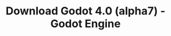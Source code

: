 ---
# Generated by /scripts/js/download_archive_generator !!! do not edit by hand !!!
title: 'Download Godot 4.0 (alpha7) - Godot Engine'
type: 'download/archive'
name: '4.0'
flavor: 'alpha7'
release_date: '2022-04-28T03:00:00-00:00'
release_notes: '/article/dev-snapshot-godot-4-0-alpha-7/'
links:
  android.apk:
    name: 'android.apk'
    title: 'Android'
    caption: 'Universal APK (ARM64 + ARMv7 + x86_64 + x86)'
    tags:
      - 'APK download'
      - 'ARM64/v7'
      - 'x86 (64 & 32 bit)'
    hosts:
      github_builds:
        regular: 'https://github.com/godotengine/godot-builds/releases/download/4.0-alpha7/Godot_v4.0-alpha7_android_editor.apk'
        mono: '#'
      github:
        regular: 'https://github.com/godotengine/godot/releases/download/4.0-alpha7/Godot_v4.0-alpha7_android_editor.apk'
        mono: '#'
  linux.64:
    name: 'linux.64'
    title: 'Linux'
    caption: 'Standard (x86_64)'
    tags:
      - '64 bit'
    hosts:
      github_builds:
        regular: 'https://github.com/godotengine/godot-builds/releases/download/4.0-alpha7/Godot_v4.0-alpha7_linux.x86_64.zip'
        mono: 'https://github.com/godotengine/godot-builds/releases/download/4.0-alpha7/Godot_v4.0-alpha7_mono_linux_x86_64.zip'
      github:
        regular: 'https://github.com/godotengine/godot/releases/download/4.0-alpha7/Godot_v4.0-alpha7_linux.x86_64.zip'
        mono: 'https://github.com/godotengine/godot/releases/download/4.0-alpha7/Godot_v4.0-alpha7_mono_linux_x86_64.zip'
  macos.universal:
    name: 'macos.universal'
    title: 'macOS'
    caption: 'Universal (x86_64 + Apple Silicon)'
    tags:
      - 'Intel/Apple Silicon'
      - '64 bit'
    hosts:
      github_builds:
        regular: 'https://github.com/godotengine/godot-builds/releases/download/4.0-alpha7/Godot_v4.0-alpha7_macos.universal.zip'
        mono: 'https://github.com/godotengine/godot-builds/releases/download/4.0-alpha7/Godot_v4.0-alpha7_mono_macos.universal.zip'
      github:
        regular: 'https://github.com/godotengine/godot/releases/download/4.0-alpha7/Godot_v4.0-alpha7_macos.universal.zip'
        mono: 'https://github.com/godotengine/godot/releases/download/4.0-alpha7/Godot_v4.0-alpha7_mono_macos.universal.zip'
  windows.64:
    name: 'windows.64'
    title: 'Windows'
    caption: 'Standard (x86_64)'
    tags:
      - '64 bit'
    hosts:
      github_builds:
        regular: 'https://github.com/godotengine/godot-builds/releases/download/4.0-alpha7/Godot_v4.0-alpha7_win64.exe.zip'
        mono: 'https://github.com/godotengine/godot-builds/releases/download/4.0-alpha7/Godot_v4.0-alpha7_mono_win64.zip'
      github:
        regular: 'https://github.com/godotengine/godot/releases/download/4.0-alpha7/Godot_v4.0-alpha7_win64.exe.zip'
        mono: 'https://github.com/godotengine/godot/releases/download/4.0-alpha7/Godot_v4.0-alpha7_mono_win64.zip'
  web:
    name: 'web'
    title: 'Web editor'
    caption: ''
    tags:
      - 'Self-hosted'
      - 'Cross-platform'
    hosts:
      github_builds:
        regular: 'https://github.com/godotengine/godot-builds/releases/download/4.0-alpha7/Godot_v4.0-alpha7_web_editor.zip'
        mono: '#'
      github:
        regular: 'https://github.com/godotengine/godot/releases/download/4.0-alpha7/Godot_v4.0-alpha7_web_editor.zip'
        mono: '#'
  linux.arm64:
    name: 'linux.arm64'
    title: 'Linux'
    caption: 'Standard (ARM64)'
    tags:
      - 'ARM64'
      - '64 bit'
    hosts:
      github_builds:
        regular: 'https://github.com/godotengine/godot-builds/releases/download/4.0-alpha7/Godot_v4.0-alpha7_linux.arm64.zip'
        mono: 'https://github.com/godotengine/godot-builds/releases/download/4.0-alpha7/Godot_v4.0-alpha7_mono_linux_arm64.zip'
      github:
        regular: 'https://github.com/godotengine/godot/releases/download/4.0-alpha7/Godot_v4.0-alpha7_linux.arm64.zip'
        mono: 'https://github.com/godotengine/godot/releases/download/4.0-alpha7/Godot_v4.0-alpha7_mono_linux_arm64.zip'
  linux.32:
    name: 'linux.32'
    title: 'Linux'
    caption: 'Standard (x86)'
    tags:
      - '32 bit'
    hosts:
      github_builds:
        regular: 'https://github.com/godotengine/godot-builds/releases/download/4.0-alpha7/Godot_v4.0-alpha7_linux.x86_32.zip'
        mono: 'https://github.com/godotengine/godot-builds/releases/download/4.0-alpha7/Godot_v4.0-alpha7_mono_linux_x86_32.zip'
      github:
        regular: 'https://github.com/godotengine/godot/releases/download/4.0-alpha7/Godot_v4.0-alpha7_linux.x86_32.zip'
        mono: 'https://github.com/godotengine/godot/releases/download/4.0-alpha7/Godot_v4.0-alpha7_mono_linux_x86_32.zip'
  linux.arm32:
    name: 'linux.arm32'
    title: 'Linux'
    caption: 'Standard (ARM32)'
    tags:
      - 'ARM32'
      - '32 bit'
    hosts:
      github_builds:
        regular: 'https://github.com/godotengine/godot-builds/releases/download/4.0-alpha7/Godot_v4.0-alpha7_linux.arm32.zip'
        mono: 'https://github.com/godotengine/godot-builds/releases/download/4.0-alpha7/Godot_v4.0-alpha7_mono_linux_arm32.zip'
      github:
        regular: 'https://github.com/godotengine/godot/releases/download/4.0-alpha7/Godot_v4.0-alpha7_linux.arm32.zip'
        mono: 'https://github.com/godotengine/godot/releases/download/4.0-alpha7/Godot_v4.0-alpha7_mono_linux_arm32.zip'
  windows.32:
    name: 'windows.32'
    title: 'Windows'
    caption: 'Standard (x86)'
    tags:
      - '32 bit'
    hosts:
      github_builds:
        regular: 'https://github.com/godotengine/godot-builds/releases/download/4.0-alpha7/Godot_v4.0-alpha7_win32.exe.zip'
        mono: 'https://github.com/godotengine/godot-builds/releases/download/4.0-alpha7/Godot_v4.0-alpha7_mono_win32.zip'
      github:
        regular: 'https://github.com/godotengine/godot/releases/download/4.0-alpha7/Godot_v4.0-alpha7_win32.exe.zip'
        mono: 'https://github.com/godotengine/godot/releases/download/4.0-alpha7/Godot_v4.0-alpha7_mono_win32.zip'
  aar_library:
    name: 'aar_library'
    title: 'AAR library'
    caption: ''
    tags:
      - 'Android plugins'
      - 'Java'
      - 'Kotlin'
    hosts:
      github_builds:
        regular: 'https://github.com/godotengine/godot-builds/releases/download/4.0-alpha7/godot-lib.4.0.alpha7.template_release.aar'
        mono: '#'
      github:
        regular: 'https://github.com/godotengine/godot/releases/download/4.0-alpha7/godot-lib.4.0.alpha7.template_release.aar'
        mono: '#'
  templates:
    name: 'templates'
    title: 'Export templates'
    caption: ''
    tags:
      - 'Used to export your games to all supported platforms'
    hosts:
      github_builds:
        regular: 'https://github.com/godotengine/godot-builds/releases/download/4.0-alpha7/Godot_v4.0-alpha7_export_templates.tpz'
        mono: 'https://github.com/godotengine/godot-builds/releases/download/4.0-alpha7/Godot_v4.0-alpha7_mono_export_templates.tpz'
      github:
        regular: 'https://github.com/godotengine/godot/releases/download/4.0-alpha7/Godot_v4.0-alpha7_export_templates.tpz'
        mono: 'https://github.com/godotengine/godot/releases/download/4.0-alpha7/Godot_v4.0-alpha7_mono_export_templates.tpz'
primaryPlatforms:
  - 'android.apk'
  - 'linux.64'
  - 'macos.universal'
  - 'windows.64'
  - 'web'
  - 'templates'
---